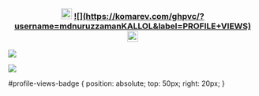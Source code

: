 <h3 align="center">
  <img src="https://emoji.discord.st/emojis/768b108d-274f-4f44-a634-8477b16efce7.gif" width="22">
  <a href='![](https://komarev.com/ghpvc/?username=mdnuruzzamanKALLOL&label=PROFILE+VIEWS)'>![](https://komarev.com/ghpvc/?username=mdnuruzzamanKALLOL&label=PROFILE+VIEWS)</a>
  <img src="https://emoji.discord.st/emojis/768b108d-274f-4f44-a634-8477b16efce7.gif" width="22">
</h3>

![](https://komarev.com/ghpvc/?username=mdnuruzzamanKALLOL&label=PROFILE+VIEWS)




<div id="profile-views-badge">

![](https://komarev.com/ghpvc/?username=mdnuruzzamanKALLOL&label=PROFILE+VIEWS)

</div>

#profile-views-badge {
    position: absolute;
    top: 50px;
    right: 20px;
}



